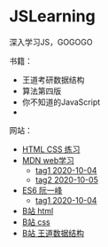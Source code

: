 # JSLearning
深入学习JS，GOGOGO


书籍：
- 王道考研数据结构
- 算法第四版
- 你不知道的JavaScript
- 

网站：  
- [HTML CSS 练习](https://codepen.io/)  
- [MDN web学习](https://developer.mozilla.org/zh-CN/docs/learn)  
  - [tag1 2020-10-04](https://developer.mozilla.org/zh-CN/docs/Learn/HTML/Introduction_to_HTML/%E6%96%87%E4%BB%B6%E5%92%8C%E7%BD%91%E7%AB%99%E7%BB%93%E6%9E%84)
  - [tag2 2020-10-05](https://developer.mozilla.org/zh-CN/docs/Learn/HTML/Multimedia_and_embedding/Responsive_images)
- [ES6 阮一峰](https://es6.ruanyifeng.com/)  
  - [tag1 2020-10-04](https://es6.ruanyifeng.com/#docs/proxy)
- [B站 html](https://www.bilibili.com/video/BV1vs411M7aT)  
- [B站 css](https://www.bilibili.com/video/BV1bW411R7hg/?spm_id_from=333.788.videocard.0)
- [B站 王道数据结构](https://www.bilibili.com/video/BV1b7411N798?t=10&p=11)